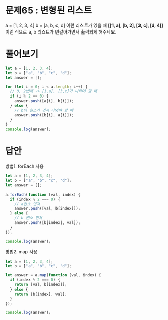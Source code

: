 # 문제65 : 변형된 리스트

a = [1, 2, 3, 4]
b = [a, b, c, d]
이런 리스트가 있을 때 **[[1, a], [b, 2], [3, c], [d, 4]]** 이런 식으로 a, b 리스트가 번갈아가면서 출력되게 해주세요.

# 풀어보기

```js
let a = [1, 2, 3, 4];
let b = ["a", "b", "c", "d"];
let answer = [];

for (let i = 0; i < a.length; i++) {
  // 0, 2번째 -> [1,a], [3,c]가 나와야 할 때
  if (i % 2 == 0) {
    answer.push([a[i], b[i]]);
  } else {
    // b의 원소가 먼저 나와야 할 때
    answer.push([b[i], a[i]]);
  }
}
console.log(answer);
```

# 답안

방법1. forEach 사용

```js
let a = [1, 2, 3, 4];
let b = ["a", "b", "c", "d"];
let answer = [];

a.forEach(function (val, index) {
  if (index % 2 === 0) {
    // a원소 먼저
    answer.push([val, b[index]]);
  } else {
    // b 원소 먼저
    answer.push([b[index], val]);
  }
});

console.log(answer);
```

방법2. map 사용

```js
let a = [1, 2, 3, 4];
let b = ["a", "b", "c", "d"];

let answer = a.map(function (val, index) {
  if (index % 2 === 0) {
    return [val, b[index]];
  } else {
    return [b[index], val];
  }
});

console.log(answer);
```
